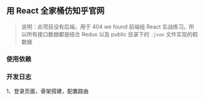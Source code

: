 ## 用 React 全家桶仿知乎官网
> 说明：此项目没有后端，用于 404 we found 前端组 React 实战练习。所以所有接口数据都是结合 Redux 以及 public 目录下的 `.json` 文件实现的假数据

### 使用依赖

### 开发日志
1、登录页面，骨架搭建，配置路由